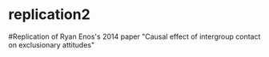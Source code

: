 # replication2
#Replication of Ryan Enos's 2014 paper "Causal effect of intergroup contact on exclusionary attitudes"
#